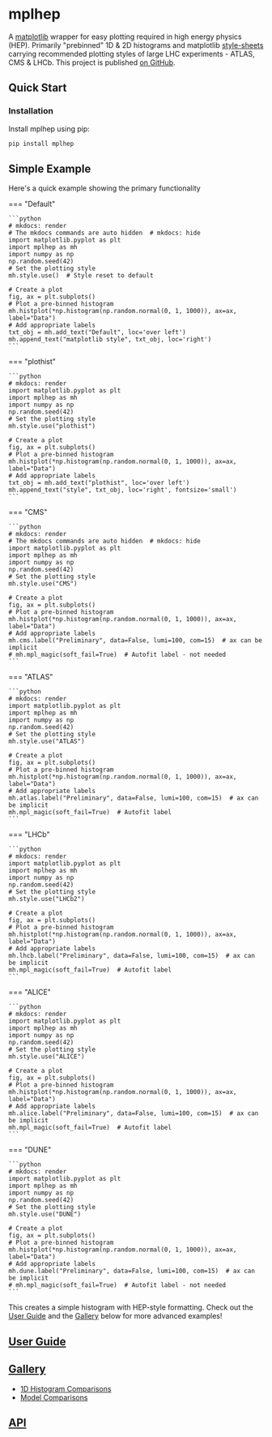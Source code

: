 # mplhep

A [matplotlib](https://matplotlib.org/) wrapper for easy plotting required in high energy physics (HEP). Primarily "prebinned" 1D & 2D histograms and matplotlib [style-sheets](https://matplotlib.org/3.1.1/gallery/style_sheets/style_sheets_reference.html) carrying recommended plotting styles of large LHC experiments - ATLAS, CMS & LHCb. This project is published [on GitHub](https://github.com/scikit-hep/mplhep).

## Quick Start

### Installation

Install mplhep using pip:

```bash
pip install mplhep
```

## Simple Example

Here's a quick example showing the primary functionality

=== "Default"

    ```python
    # mkdocs: render
    # The mkdocs commands are auto hidden  # mkdocs: hide
    import matplotlib.pyplot as plt
    import mplhep as mh
    import numpy as np
    np.random.seed(42)
    # Set the plotting style
    mh.style.use()  # Style reset to default

    # Create a plot
    fig, ax = plt.subplots()
    # Plot a pre-binned histogram
    mh.histplot(*np.histogram(np.random.normal(0, 1, 1000)), ax=ax, label="Data")
    # Add appropriate labels
    txt_obj = mh.add_text("Default", loc='over left')
    mh.append_text("matplotlib style", txt_obj, loc='right')
    ```

=== "plothist"

    ```python
    # mkdocs: render
    import matplotlib.pyplot as plt
    import mplhep as mh
    import numpy as np
    np.random.seed(42)
    # Set the plotting style
    mh.style.use("plothist")

    # Create a plot
    fig, ax = plt.subplots()
    # Plot a pre-binned histogram
    mh.histplot(*np.histogram(np.random.normal(0, 1, 1000)), ax=ax, label="Data")
    # Add appropriate labels
    txt_obj = mh.add_text("plothist", loc='over left')
    mh.append_text("style", txt_obj, loc='right', fontsize='small')
    ```


=== "CMS"

    ```python
    # mkdocs: render
    # The mkdocs commands are auto hidden  # mkdocs: hide
    import matplotlib.pyplot as plt
    import mplhep as mh
    import numpy as np
    np.random.seed(42)
    # Set the plotting style
    mh.style.use("CMS")

    # Create a plot
    fig, ax = plt.subplots()
    # Plot a pre-binned histogram
    mh.histplot(*np.histogram(np.random.normal(0, 1, 1000)), ax=ax, label="Data")
    # Add appropriate labels
    mh.cms.label("Preliminary", data=False, lumi=100, com=15)  # ax can be implicit
    # mh.mpl_magic(soft_fail=True)  # Autofit label - not needed
    ```

=== "ATLAS"

    ```python
    # mkdocs: render
    import matplotlib.pyplot as plt
    import mplhep as mh
    import numpy as np
    np.random.seed(42)
    # Set the plotting style
    mh.style.use("ATLAS")

    # Create a plot
    fig, ax = plt.subplots()
    # Plot a pre-binned histogram
    mh.histplot(*np.histogram(np.random.normal(0, 1, 1000)), ax=ax, label="Data")
    # Add appropriate labels
    mh.atlas.label("Preliminary", data=False, lumi=100, com=15)  # ax can be implicit
    mh.mpl_magic(soft_fail=True)  # Autofit label
    ```

=== "LHCb"

    ```python
    # mkdocs: render
    import matplotlib.pyplot as plt
    import mplhep as mh
    import numpy as np
    np.random.seed(42)
    # Set the plotting style
    mh.style.use("LHCb2")

    # Create a plot
    fig, ax = plt.subplots()
    # Plot a pre-binned histogram
    mh.histplot(*np.histogram(np.random.normal(0, 1, 1000)), ax=ax, label="Data")
    # Add appropriate labels
    mh.lhcb.label("Preliminary", data=False, lumi=100, com=15)  # ax can be implicit
    mh.mpl_magic(soft_fail=True)  # Autofit label
    ```

=== "ALICE"

    ```python
    # mkdocs: render
    import matplotlib.pyplot as plt
    import mplhep as mh
    import numpy as np
    np.random.seed(42)
    # Set the plotting style
    mh.style.use("ALICE")

    # Create a plot
    fig, ax = plt.subplots()
    # Plot a pre-binned histogram
    mh.histplot(*np.histogram(np.random.normal(0, 1, 1000)), ax=ax, label="Data")
    # Add appropriate labels
    mh.alice.label("Preliminary", data=False, lumi=100, com=15)  # ax can be implicit
    mh.mpl_magic(soft_fail=True)  # Autofit label
    ```

=== "DUNE"

    ```python
    # mkdocs: render
    import matplotlib.pyplot as plt
    import mplhep as mh
    import numpy as np
    np.random.seed(42)
    # Set the plotting style
    mh.style.use("DUNE")

    # Create a plot
    fig, ax = plt.subplots()
    # Plot a pre-binned histogram
    mh.histplot(*np.histogram(np.random.normal(0, 1, 1000)), ax=ax, label="Data")
    # Add appropriate labels
    mh.dune.label("Preliminary", data=False, lumi=100, com=15)  # ax can be implicit
    # mh.mpl_magic(soft_fail=True)  # Autofit label - not needed
    ```

This creates a simple histogram with HEP-style formatting. Check out the [User Guide](guide.md) and the [Gallery](gallery.md) below for more advanced examples!


<!-- ## Executable codeblock with markdown-exec if we ever need it

```python exec="1" html="1" source="above" width="30"
#######################  mpl setup ######################### # markdown-exec: hide
from io import StringIO  # markdown-exec: hide
import matplotlib  # markdown-exec: hide
matplotlib.use("Agg")  # markdown-exec: hide
import numpy as np  # markdown-exec: hide
np.random.seed(42)  # markdown-exec: hide
############################################################ # markdown-exec: hide
import matplotlib.pyplot as plt
import numpy as np
import mplhep as mh
# Set the plotting style
mh.style.use("CMS")

# Create a plot
fig, ax = plt.subplots()
# Plot a pre-binned histogram
mh.histplot(*np.histogram(np.random.normal(0, 1, 1000)), ax=ax, label="Data")
# Add appropriate labels
mh.cms.label("Preliminary", data=False, lumi=100, com=15)
#######################  mpl setup ######################### # markdown-exec: hide
import sys  # markdown-exec: hide
sys.path.append('docs')  # markdown-exec: hide
import svg_utils  # markdown-exec: hide
svg = svg_utils.save_figure_as_resized_svg(fig, 50)  # markdown-exec: hide
print(svg)  # markdown-exec: hide
############################################################ # markdown-exec: hide
``` -->


## [User Guide](guide.md)

## [Gallery](gallery.md)

- [1D Histogram Comparisons](gallery.md#1d-histogram-comparisons)
- [Model Comparisons](gallery.md#model-comparisons)

## [API](api.md)
